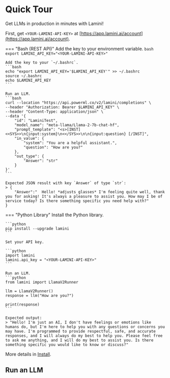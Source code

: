 # Quick Tour

Get LLMs in production in minutes with Lamini!

First, get `<YOUR-LAMINI-API-KEY>` at [https://app.lamini.ai/account](https://app.lamini.ai/account).

=== "Bash (REST API)"
    Add the key to your environment variable.
    ```bash
    export LAMINI_API_KEY="<YOUR-LAMINI-API-KEY>"
    ```

    Add the key to your `~/.bashrc`.
    ```bash
    echo "export LAMINI_API_KEY='$LAMINI_API_KEY'" >> ~/.bashrc
    source ~/.bashrc
    echo $LAMINI_API_KEY
    ```

    Run an LLM.
    ```bash
    curl --location "https://api.powerml.co/v2/lamini/completions" \
    --header "Authorization: Bearer $LAMINI_API_KEY" \
    --header "Content-Type: application/json" \
    --data '{
        "id": "LaminiTest",
        "model_name": "meta-llama/Llama-2-7b-chat-hf",
        "prompt_template": "<s>[INST] <<SYS>>\n{input:system}\n<</SYS>>\n\n{input:question} [/INST]",
        "in_value": {
            "system": "You are a helpful assistant.",
            "question": "How are you?"
        },
        "out_type": {
            "Answer": "str"
        }
    }'
    ```

    Expected JSON result with key `Answer` of type `str`:
    > {
        "Answer":"  Hello! *adjusts glasses* I'm feeling quite well, thank you for asking! It's always a pleasure to assist you. How may I be of service today? Is there something specific you need help with?"
    }
    

=== "Python Library"
    Install the Python library.

    ```python
    pip install --upgrade lamini
    ```

    Set your API key.

    ```python
    import lamini
    lamini.api_key = "<YOUR-LAMINI-API-KEY>"
    ```

    Run an LLM.
    ```python
    from lamini import LlamaV2Runner
    
    llm = LlamaV2Runner()
    response = llm("How are you?")
    
    print(response)
    ```

    Expected output:
    > "Hello! I'm just an AI, I don't have feelings or emotions like humans do, but I'm here to help you with any questions or concerns you may have. I'm programmed to provide respectful, safe, and accurate responses, and I will always do my best to help you. Please feel free to ask me anything, and I will do my best to assist you. Is there something specific you would like to know or discuss?"

More details in [Install](install.md).

## Run an LLM